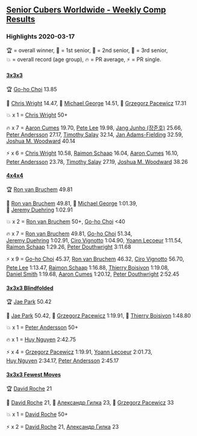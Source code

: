 <style>table {white-space: nowrap;}</style>
<link rel="stylesheet" type="text/css" href="/scw-comp/css/flags.css" />

## [Senior Cubers Worldwide - Weekly Comp Results](/scw-comp/results/)
### Highlights 2020-03-17

<span style="white-space: nowrap;">🏆 = overall winner</span>, <span style="white-space: nowrap;">🥇 = 1st senior</span>, <span style="white-space: nowrap;">🥈 = 2nd senior</span>, <span style="white-space: nowrap;">🥉 = 3rd senior</span>, <span style="white-space: nowrap;">💥 = overall record (age group)</span>, <span style="white-space: nowrap;">🔥 = PR average</span>, <span style="white-space: nowrap;">⚡ = PR single</span>.

#### [3x3x3](333.md)

<span style="white-space: nowrap;">🏆 [Go-ho Choi](../../persons/go_ho_choi/333.md) 13.85</span>

<span style="white-space: nowrap;">🥇 [Chris Wright](../../persons/chris_wright/333.md) 14.47</span>, <span style="white-space: nowrap;">🥈 [Michael George](../../persons/michael_george/333.md) 14.51</span>, <span style="white-space: nowrap;">🥉 [Grzegorz Pacewicz](../../persons/grzegorz_pacewicz/333.md) 17.31</span>

💥 x 1 = <span style="white-space: nowrap;">[Chris Wright](../../persons/chris_wright/333.md) 50+</span>

🔥 x 7 = <span style="white-space: nowrap;">[Aaron Cumes](../../persons/aaron_cumes/333.md) 19.70</span>, <span style="white-space: nowrap;">[Pete Lee](../../persons/pete_lee/333.md) 19.98</span>, <span style="white-space: nowrap;">[Jang Junho (장준호)](../../persons/jang_junho/333.md) 25.66</span>, <span style="white-space: nowrap;">[Peter Andersson](../../persons/peter_andersson/333.md) 27.17</span>, <span style="white-space: nowrap;">[Timothy Salay](../../persons/timothy_salay/333.md) 32.14</span>, <span style="white-space: nowrap;">[Jan Adams-Fielding](../../persons/jan_adams_fielding/333.md) 32.59</span>, <span style="white-space: nowrap;">[Joshua M. Woodward](../../persons/joshua_m_woodward/333.md) 40.14</span>

⚡ x 6 = <span style="white-space: nowrap;">[Chris Wright](../../persons/chris_wright/333.md) 10.58</span>, <span style="white-space: nowrap;">[Raimon Schaap](../../persons/raimon_schaap/333.md) 16.04</span>, <span style="white-space: nowrap;">[Aaron Cumes](../../persons/aaron_cumes/333.md) 16.10</span>, <span style="white-space: nowrap;">[Peter Andersson](../../persons/peter_andersson/333.md) 23.78</span>, <span style="white-space: nowrap;">[Timothy Salay](../../persons/timothy_salay/333.md) 27.19</span>, <span style="white-space: nowrap;">[Joshua M. Woodward](../../persons/joshua_m_woodward/333.md) 38.26</span>

#### [4x4x4](444.md)

<span style="white-space: nowrap;">🏆 [Ron van Bruchem](../../persons/ron_van_bruchem/444.md) 49.81</span>

<span style="white-space: nowrap;">🥇 [Ron van Bruchem](../../persons/ron_van_bruchem/444.md) 49.81</span>, <span style="white-space: nowrap;">🥈 [Michael George](../../persons/michael_george/444.md) 1:01.39</span>, <span style="white-space: nowrap;">🥉 [Jeremy Duehring](../../persons/jeremy_duehring/444.md) 1:02.91</span>

💥 x 2 = <span style="white-space: nowrap;">[Ron van Bruchem](../../persons/ron_van_bruchem/444.md) 50+</span>, <span style="white-space: nowrap;">[Go-ho Choi](../../persons/go_ho_choi/444.md) <40</span>

🔥 x 7 = <span style="white-space: nowrap;">[Ron van Bruchem](../../persons/ron_van_bruchem/444.md) 49.81</span>, <span style="white-space: nowrap;">[Go-ho Choi](../../persons/go_ho_choi/444.md) 51.34</span>, <span style="white-space: nowrap;">[Jeremy Duehring](../../persons/jeremy_duehring/444.md) 1:02.91</span>, <span style="white-space: nowrap;">[Ciro Vignotto](../../persons/ciro_vignotto/444.md) 1:04.90</span>, <span style="white-space: nowrap;">[Yoann Lecoeur](../../persons/yoann_lecoeur/444.md) 1:11.54</span>, <span style="white-space: nowrap;">[Raimon Schaap](../../persons/raimon_schaap/444.md) 1:29.26</span>, <span style="white-space: nowrap;">[Peter Douthwright](../../persons/peter_douthwright/444.md) 3:11.68</span>

⚡ x 9 = <span style="white-space: nowrap;">[Go-ho Choi](../../persons/go_ho_choi/444.md) 45.37</span>, <span style="white-space: nowrap;">[Ron van Bruchem](../../persons/ron_van_bruchem/444.md) 46.32</span>, <span style="white-space: nowrap;">[Ciro Vignotto](../../persons/ciro_vignotto/444.md) 56.70</span>, <span style="white-space: nowrap;">[Pete Lee](../../persons/pete_lee/444.md) 1:13.47</span>, <span style="white-space: nowrap;">[Raimon Schaap](../../persons/raimon_schaap/444.md) 1:16.88</span>, <span style="white-space: nowrap;">[Thierry Boisivon](../../persons/thierry_boisivon/444.md) 1:19.08</span>, <span style="white-space: nowrap;">[Daniel Smith](../../persons/daniel_smith/444.md) 1:19.68</span>, <span style="white-space: nowrap;">[Aaron Cumes](../../persons/aaron_cumes/444.md) 1:20.12</span>, <span style="white-space: nowrap;">[Peter Douthwright](../../persons/peter_douthwright/444.md) 2:52.45</span>

#### [3x3x3 Blindfolded](333bf.md)

<span style="white-space: nowrap;">🏆 [Jae Park](../../persons/jae_park/333bf.md) 50.42</span>

<span style="white-space: nowrap;">🥇 [Jae Park](../../persons/jae_park/333bf.md) 50.42</span>, <span style="white-space: nowrap;">🥈 [Grzegorz Pacewicz](../../persons/grzegorz_pacewicz/333bf.md) 1:19.91</span>, <span style="white-space: nowrap;">🥉 [Thierry Boisivon](../../persons/thierry_boisivon/333bf.md) 1:48.80</span>

💥 x 1 = <span style="white-space: nowrap;">[Peter Andersson](../../persons/peter_andersson/333bf.md) 50+</span>

🔥 x 1 = <span style="white-space: nowrap;">[Huy Nguyen](../../persons/huy_nguyen/333bf.md) 2:42.75</span>

⚡ x 4 = <span style="white-space: nowrap;">[Grzegorz Pacewicz](../../persons/grzegorz_pacewicz/333bf.md) 1:19.91</span>, <span style="white-space: nowrap;">[Yoann Lecoeur](../../persons/yoann_lecoeur/333bf.md) 2:01.73</span>, <span style="white-space: nowrap;">[Huy Nguyen](../../persons/huy_nguyen/333bf.md) 2:34.17</span>, <span style="white-space: nowrap;">[Peter Andersson](../../persons/peter_andersson/333bf.md) 2:45.17</span>

#### [3x3x3 Fewest Moves](333fm.md)

<span style="white-space: nowrap;">🏆 [David Roche](../../persons/david_roche/333fm.md) 21</span>

<span style="white-space: nowrap;">🥇 [David Roche](../../persons/david_roche/333fm.md) 21</span>, <span style="white-space: nowrap;">🥈 [Александр Гилка](../../persons/александр_гилка/333fm.md) 23</span>, <span style="white-space: nowrap;">🥉 [Grzegorz Pacewicz](../../persons/grzegorz_pacewicz/333fm.md) 33</span>

💥 x 1 = <span style="white-space: nowrap;">[David Roche](../../persons/david_roche/333fm.md) 50+</span>

⚡ x 2 = <span style="white-space: nowrap;">[David Roche](../../persons/david_roche/333fm.md) 21</span>, <span style="white-space: nowrap;">[Александр Гилка](../../persons/александр_гилка/333fm.md) 23</span>


<!-- Global site tag (gtag.js) - Google Analytics -->
<script async src="https://www.googletagmanager.com/gtag/js?id=UA-86348435-3"></script>
<script>window.dataLayer = window.dataLayer || []; function gtag() {dataLayer.push(arguments);} gtag('js', new Date()); gtag('config', 'UA-86348435-3');</script>
